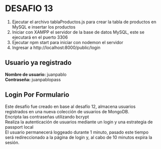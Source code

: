 # DESAFIO 13

1. Ejecutar el archivo tablaProductos.js para crear la tabla de productos en MySQL e insertar los productos
2. Iniciar con XAMPP el servidor de la base de datos MySQL, este se ejecutará en el puerto 3306
3. Ejecutar npm start para iniciar con nodemon el servidor
4. Ingresar a http://localhost:8000/public/login

## Usuario ya registrado

**Nombre de usuario:** juanpablo <br/>
**Contraseña:** juanpablopass

## Login Por Formulario

Este desafío fue creado en base al desafío 12, almacena usuarios registrados en una nueva colección de usuarios de MongoDB. <br />
Encripta las contraseñas utilizando bcrypt <br/>
Realiza la autenticación de usuarios mediante un login y una estrategia de passport local <br/>
El usuario permanecerá loggeado durante 1 minuto, pasado este tiempo será redireccionado a la página de login y, al cabo de 10 minutos expira la sesión. <br />
